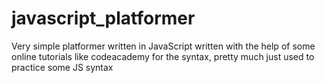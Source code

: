 # javascript_platformer
Very simple platformer written in JavaScript written with the help of some online tutorials like
codeacademy for the syntax, pretty much just used to practice some JS syntax